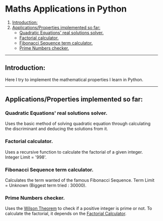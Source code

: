 # Maths Applications in Python 

1. [Introduction:](#introduction)
2. [Applications/Properties implemented so far:](#applicationsproperties-implemented-so-far)
   * [Quadratic Equations' real solutions solver.](#quadratic-equations-real-solutions-solver)
   * [Factorial calculator.](#factorial-calculator)
   * [Fibonacci Sequence term calculator.](#fibonacci-sequence-term-calculator)
   * [Prime Numbers checker.](#prime-numbers-checker)
***

## Introduction:
Here I try to implement the mathematical properties I learn in Python.
***

## Applications/Properties implemented so far:
### Quadratic Equations' real solutions solver.
Uses the basic method of solving quadratic equation through calculating the discriminant and deducing the solutions from it.
### Factorial calculator.
Uses a recursive function to calculate the factorial of a given integer.
Integer Limit = '998'.
### Fibonacci Sequence term calculator.
Calculates the term wanted of the famous Fibonacci Sequence.
Term Limit = Unknown (Biggest term tried : 30000).
### Prime Numbers checker.
Uses the [Wilson Theorem](https://en.wikipedia.org/wiki/Wilson%27s_theorem) to check if a positive integer is prime or not.
To calculate the factorial, it depends on the [Factorial Calculator](#factorial-calculator).

